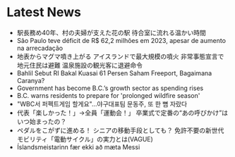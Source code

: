 # Latest News
-  駅長務め40年、村の夫婦が支えた花の駅 待合室に流れる温かい時間
-  São Paulo teve déficit de R$ 62,2 milhões em 2023, apesar de aumento na arrecadação
-  地表からマグマ噴き上がる アイスランドで最大規模の噴火 非常事態宣言で地元住民は避難 温泉施設の観光客に退避命令
-  Bahlil Sebut RI Bakal Kuasai 61 Persen Saham Freeport, Bagaimana Caranya?
-  Government has become B.C.’s growth sector as spending rises
-  B.C. warns residents to prepare for 'prolonged wildfire season'
-  "WBC서 퍼펙트게임 할게요"…야구대표팀 문동주, 또 한 뼘 자랐다
-  代表「楽しかった！」→全員「運動会！」 卒業式で定番の“あの呼びかけ”はいつ始まったの？
-  ペダルをこがずに進める！ シニアの移動手段としても？ 免許不要の新世代モビリティ「電動サイクル」の実力とは(VAGUE)
-  Íslandsmeistarinn fær ekki að mæta Messi
